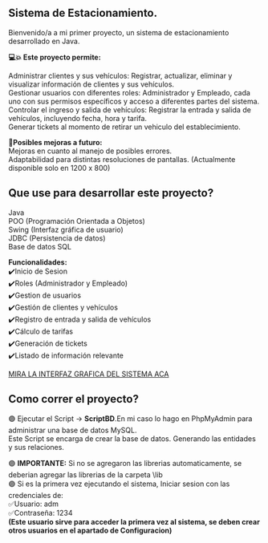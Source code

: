 ## Sistema de Estacionamiento.

Bienvenido/a a mi primer proyecto, un sistema de estacionamiento desarrollado en Java.

**💻💥 Este proyecto permite:** 
  
Administrar clientes y sus vehículos: Registrar, actualizar, eliminar y visualizar información de clientes y sus vehículos.  
Gestionar usuarios con diferentes roles: Administrador y Empleado, cada uno con sus permisos específicos y acceso a diferentes partes del sistema.  
Controlar el ingreso y salida de vehículos: Registrar la entrada y salida de vehículos, incluyendo fecha, hora y tarifa.   
Generar tickets al momento de retirar un vehiculo del establecimiento. 

**🔨Posibles mejoras a futuro:**  
Mejoras en cuanto al manejo de posibles errores.  
Adaptabilidad para distintas resoluciones de pantallas. (Actualmente disponible solo en 1200 x 800)  

## Que use para desarrollar este proyecto? 

Java  
POO (Programación Orientada a Objetos)  
Swing (Interfaz gráfica de usuario)  
JDBC (Persistencia de datos)  
Base de datos SQL  


**Funcionalidades:**  
✔️Inicio de Sesion  
✔️Roles (Administrador y Empleado)  
✔️Gestion de usuarios   
✔️Gestión de clientes y vehículos  
✔️Registro de entrada y salida de vehículos  
✔️Cálculo de tarifas  
✔️Generación de tickets  
✔️Listado de información relevante  

[MIRA LA INTERFAZ GRAFICA DEL SISTEMA ACA](https://github.com/Giancardonee/SistemaEstacionamiento/tree/main/Vistas%20del%20sistema)
## Como correr el proyecto? 
🟣 Ejecutar el Script -> **ScriptBD**.En mi caso lo hago en PhpMyAdmin para administrar una base de datos MySQL.  
Este Script se encarga de crear la base de datos. Generando las entidades y sus relaciones. 

🟣 **IMPORTANTE:** Si no se agregaron las librerias automaticamente, se deberian agregar las librerias de la carpeta \lib  
🟣 Si es la primera vez ejecutando el sistema, Iniciar sesion con las credenciales de:  
    ✅Usuario: adm  
    ✅Contraseña: 1234  
**(Este usuario sirve para acceder la primera vez al sistema, se deben crear otros usuarios en el apartado de Configuracion)**



